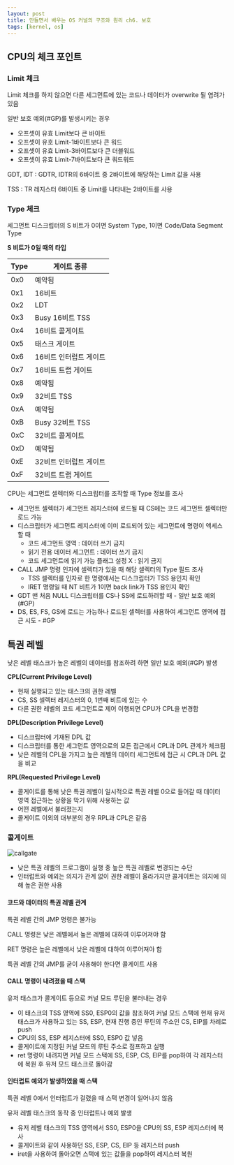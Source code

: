 ```yaml
---
layout: post
title: 만들면서 배우는 OS 커널의 구조와 원리 ch6. 보호
tags: [kernel, os]
---
```


## CPU의 체크 포인트

### Limit 체크

Limit 체크를 하지 않으면 다른 세그먼트에 있는 코드나 데이터가 overwrite 될 염려가 있음

일반 보호 예외(#GP)를 발생시키는 경우

- 오프셋이 유효 Limit보다 큰 바이트
- 오프셋이 유호 Limit-1바이트보다 큰 워드
- 오프셋이 유효 Limit-3바이트보다 큰 더블워드
- 오프셋이 유효 Limit-7바이트보다 큰 쿼드워드

GDT, IDT : GDTR, IDTR의 6바이트 중 2바이트에 해당하는 Limit 값을 사용

TSS : TR 레지스터 6바이트 중 Limit를 나타내는 2바이트를 사용



### Type 체크

세그먼트 디스크립터의 S 비트가 0이면 System Type, 1이면 Code/Data Segment Type

<b>S 비트가 0일 때의 타입</b>

| Type | 게이트 종류            |
| ---- | ---------------------- |
| 0x0  | 예약됨                 |
| 0x1  | 16비트                 |
| 0x2  | LDT                    |
| 0x3  | Busy 16비트 TSS        |
| 0x4  | 16비트 콜게이트        |
| 0x5  | 태스크 게이트          |
| 0x6  | 16비트 인터럽트 게이트 |
| 0x7  | 16비트 트랩 게이트     |
| 0x8  | 예약됨                 |
| 0x9  | 32비트 TSS             |
| 0xA  | 예약됨                 |
| 0xB  | Busy 32비트 TSS        |
| 0xC  | 32비트 콜게이트        |
| 0xD  | 예약됨                 |
| 0xE  | 32비트 인터럽트 게이트 |
| 0xF  | 32비트 트랩 게이트     |

CPU는 세그먼트 셀렉터와 디스크립터를 조작할 때 Type 정보를 조사

- 세그먼트 셀렉터가 세그먼트 레지스터에 로드될 때 CS에는 코드 세그먼트 셀렉터만 로드 가능
- 디스크립터가 세그먼트 레지스터에 이미 로드되어 있는 세그먼트에 명령이 액세스할 때
  - 코드 세그먼트 영역 : 데이터 쓰기 금지
  - 읽기 전용 데이터 세그먼트 : 데이터 쓰기 금지
  - 코드 세그먼트에 읽기 가능 플래그 설정 X : 읽기 금지
- CALL JMP 명령 인자에 셀렉터가 있을 때 해당 셀렉터의 Type 필드 조사
  - TSS 셀렉터를 인자로 한 명령에서는 디스크립터가 TSS 용인지 확인
  - IRET 명령일 때 NT 비트가 1이면 back link가 TSS 용인지 확인
- GDT 맨 처음 NULL 디스크립터를 CS나 SS에 로드하려할 때 - 일반 보호 예외(#GP)
- DS, ES, FS, GS에 로드는 가능하나 로드된 셀렉터를 사용하여 세그먼트 영역에 접근 시도 - #GP



## 특권 레벨

낮은 레벨 태스크가 높은 레벨의 데이터를 참조하려 하면 일반 보호 예외(#GP) 발생



<b>CPL(Current Privilege Level)</b>

- 현재 실행되고 있는 태스크의 권한 레벨
- CS, SS 셀렉터 레지스터의 0, 1번째 비트에 있는 수
- 다른 권한 레벨의 코드 세그먼트로 제어 이행되면 CPU가 CPL을 변경함



<b>DPL(Description Privilege Level)</b>

- 디스크립터에 기재된 DPL 값
- 디스크립터를 통한 세그먼트 영역으로의 모든 접근에서 CPL과 DPL 관계가 체크됨
- 낮은 레벨의 CPL을 가지고 높은 레벨의 데이터 세그먼트에 접근 시 CPL과 DPL 값을 비교



<b>RPL(Requested Privilege Level)</b>

- 콜게이트를 통해 낮은 특권 레벨이 일시적으로 특권 레벨 0으로 들어갈 때 데이터 영역  접근하는 상황을 막기 위해 사용하는 값
- 어떤 레벨에서 불러졌는지
- 콜게이트 이외의 대부분의 경우 RPL과 CPL은 같음



### 콜게이트

![callgate](https://user-images.githubusercontent.com/23413308/78862679-e54b5000-7a72-11ea-9832-12bd7fe6b7c9.png)

- 낮은 특권 레벨의 프로그램이 실행 중 높은 특권 레벨로 변경되는 수단
- 인터럽트와 예외는 의지가 관계 없이 권한 레벨이 올라가지만 콜게이트는 의지에 의해 높은 권한 사용



#### 코드와 데이터의 특권 레벨 관계

특권 레벨 간의 JMP 명령은 불가능

CALL 명령은 낮은 레벨에서 높은 레벨에 대하여 이루어져야 함

RET 명령은 높은 레벨에서 낮은 레벨에 대하여 이루어져야 함

특권 레벨 간의 JMP를 굳이 사용해야 한다면 콜게이트 사용



#### CALL 명령이 내려졌을 때 스택

유저 태스크가 콜게이트 등으로 커널 모드 루틴을 불러내는 경우

- 이 태스크의 TSS 영역에 SS0, ESP0의 값을 참조하여 커널 모드 스택에 현재 유저 태스크가 사용하고 있는 SS, ESP, 현재 진행 중인 루틴의 주소인 CS, EIP를 차례로 push
- CPU의 SS, ESP 레지스터에 SS0, ESP0 값 넣음
- 콜게이트에 지정된 커널 모드의 루틴 주소로 점프하고 실행
- ret 명령이 내려지면 커널 모드 스택에 SS, ESP, CS, EIP를 pop하여 각 레지스터에 복원 후 유저 모드 태스크로 돌아감



#### 인터럽트 예외가 발생하였을 때 스택

특권 레벨 0에서 인터럽트가 걸렸을 때 스택 변경이 일어나지 않음

유저 레벨 태스크의 동작 중 인터럽트나 예외 발생

- 유저 레벨 태스크의 TSS 영역에서 SS0, ESP0을 CPU의 SS, ESP 레지스터에 복사
- 콜게이트와 같이 사용하던 SS, ESP, CS, EIP 등 레지스터 push
- iret을 사용하여 돌아오면 스택에 있는 값들을 pop하여 레지스터 복원